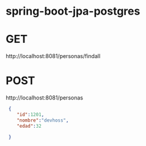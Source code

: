 # spring-boot-jpa-postgres

# GET
http://localhost:8081/personas/findall

# POST  
http://localhost:8081/personas
```json
 {
 	"id":1201,
 	"nombre":"devhoss",
 	"edad":32
 	
 }
```


